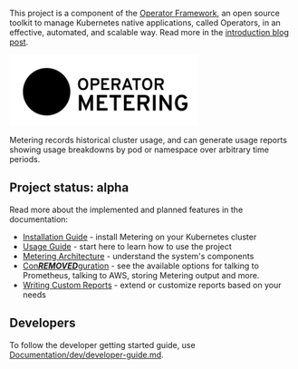 This project is a component of the [Operator Framework](https://github.com/operator-framework), an open source toolkit to manage Kubernetes native applications, called Operators, in an effective, automated, and scalable way.
Read more in the [introduction blog post](https://coreos.com/blog/introducing-operator-framework-metering).

<img src="Documentation/operator_logo_metering_color.svg" height="125px"></img>

Metering records historical cluster usage, and can generate usage reports showing usage breakdowns by pod or namespace over arbitrary time periods.

## Project status: alpha

Read more about the implemented and planned features in the documentation:

 - [Installation Guide](Documentation/install-metering.md) - install Metering on your Kubernetes cluster
 - [Usage Guide](Documentation/using-metering.md) - start here to learn how to use the project
 - [Metering Architecture](Documentation/metering-architecture.md) - understand the system's components
 - [Con***REMOVED***guration](Documentation/metering-con***REMOVED***g.md) - see the available options for talking to Prometheus, talking to AWS, storing Metering output and more.
 - [Writing Custom Reports](Documentation/writing-custom-queries.md) - extend or customize reports based on your needs

## Developers

To follow the developer getting started guide, use [Documentation/dev/developer-guide.md](Documentation/dev/developer-guide.md).
